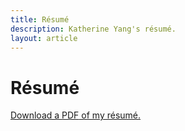 ```yaml
---
title: Résumé
description: Katherine Yang's résumé.
layout: article
---
```


# Résumé

[Download a <abbr>PDF</abbr> of my résumé.](yang-katherine-resume-201903.pdf)